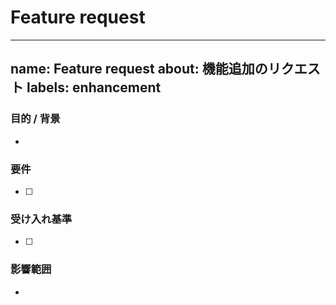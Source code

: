 # Feature request

---
name: Feature request
about: 機能追加のリクエスト
labels: enhancement
---

### 目的 / 背景

-

### 要件

- [ ]

### 受け入れ基準

- [ ]

### 影響範囲

-
